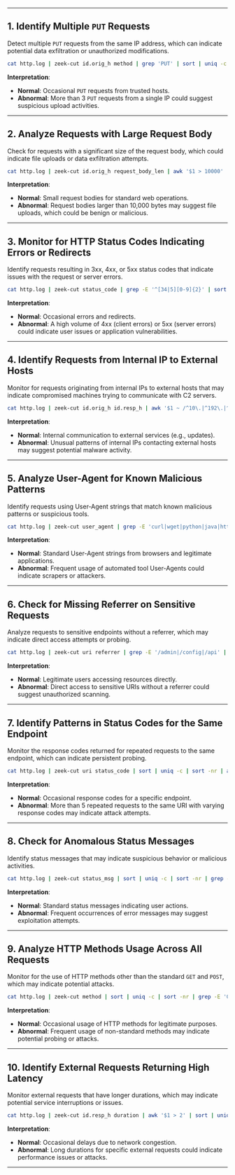 
---

## 1. Identify Multiple `PUT` Requests
Detect multiple `PUT` requests from the same IP address, which can indicate potential data exfiltration or unauthorized modifications.
```bash
cat http.log | zeek-cut id.orig_h method | grep 'PUT' | sort | uniq -c | sort -nr | awk '$1 > 3'
```
**Interpretation**:  
- **Normal**: Occasional `PUT` requests from trusted hosts.  
- **Abnormal**: More than 3 `PUT` requests from a single IP could suggest suspicious upload activities.

---

## 2. Analyze Requests with Large Request Body
Check for requests with a significant size of the request body, which could indicate file uploads or data exfiltration attempts.
```bash
cat http.log | zeek-cut id.orig_h request_body_len | awk '$1 > 10000' | sort | uniq -c | sort -nr
```
**Interpretation**:  
- **Normal**: Small request bodies for standard web operations.  
- **Abnormal**: Request bodies larger than 10,000 bytes may suggest file uploads, which could be benign or malicious.

---

## 3. Monitor for HTTP Status Codes Indicating Errors or Redirects
Identify requests resulting in 3xx, 4xx, or 5xx status codes that indicate issues with the request or server errors.
```bash
cat http.log | zeek-cut status_code | grep -E '^[34|5][0-9]{2}' | sort | uniq -c | sort -nr
```
**Interpretation**:  
- **Normal**: Occasional errors and redirects.  
- **Abnormal**: A high volume of 4xx (client errors) or 5xx (server errors) could indicate user issues or application vulnerabilities.

---

## 4. Identify Requests from Internal IP to External Hosts
Monitor for requests originating from internal IPs to external hosts that may indicate compromised machines trying to communicate with C2 servers.
```bash
cat http.log | zeek-cut id.orig_h id.resp_h | awk '$1 ~ /^10\.|^192\.|^172\./ && $2 !~ /^10\.|^192\.|^172\./' | sort | uniq -c | sort -nr
```
**Interpretation**:  
- **Normal**: Internal communication to external services (e.g., updates).  
- **Abnormal**: Unusual patterns of internal IPs contacting external hosts may suggest potential malware activity.

---

## 5. Analyze User-Agent for Known Malicious Patterns
Identify requests using User-Agent strings that match known malicious patterns or suspicious tools.
```bash
cat http.log | zeek-cut user_agent | grep -E 'curl|wget|python|java|httpclient' | sort | uniq -c | sort -nr
```
**Interpretation**:  
- **Normal**: Standard User-Agent strings from browsers and legitimate applications.  
- **Abnormal**: Frequent usage of automated tool User-Agents could indicate scrapers or attackers.

---

## 6. Check for Missing Referrer on Sensitive Requests
Analyze requests to sensitive endpoints without a referrer, which may indicate direct access attempts or probing.
```bash
cat http.log | zeek-cut uri referrer | grep -E '/admin|/config|/api' | awk '$2 == "-" {print $0}' | sort | uniq -c | sort -nr
```
**Interpretation**:  
- **Normal**: Legitimate users accessing resources directly.  
- **Abnormal**: Direct access to sensitive URIs without a referrer could suggest unauthorized scanning.

---

## 7. Identify Patterns in Status Codes for the Same Endpoint
Monitor the response codes returned for repeated requests to the same endpoint, which can indicate persistent probing.
```bash
cat http.log | zeek-cut uri status_code | sort | uniq -c | sort -nr | awk '$1 > 5'
```
**Interpretation**:  
- **Normal**: Occasional response codes for a specific endpoint.  
- **Abnormal**: More than 5 repeated requests to the same URI with varying response codes may indicate attack attempts.

---

## 8. Check for Anomalous Status Messages
Identify status messages that may indicate suspicious behavior or malicious activities.
```bash
cat http.log | zeek-cut status_msg | sort | uniq -c | sort -nr | grep -E 'Error|Redirect|Not Found|Unauthorized'
```
**Interpretation**:  
- **Normal**: Standard status messages indicating user actions.  
- **Abnormal**: Frequent occurrences of error messages may suggest exploitation attempts.

---

## 9. Analyze HTTP Methods Usage Across All Requests
Monitor for the use of HTTP methods other than the standard `GET` and `POST`, which may indicate potential attacks.
```bash
cat http.log | zeek-cut method | sort | uniq -c | sort -nr | grep -E 'OPTIONS|PATCH|DELETE|HEAD'
```
**Interpretation**:  
- **Normal**: Occasional usage of HTTP methods for legitimate purposes.  
- **Abnormal**: Frequent usage of non-standard methods may indicate potential probing or attacks.

---

## 10. Identify External Requests Returning High Latency
Monitor external requests that have longer durations, which may indicate potential service interruptions or issues.
```bash
cat http.log | zeek-cut id.resp_h duration | awk '$1 > 2' | sort | uniq -c | sort -nr
```
**Interpretation**:  
- **Normal**: Occasional delays due to network congestion.  
- **Abnormal**: Long durations for specific external requests could indicate performance issues or attacks.

---